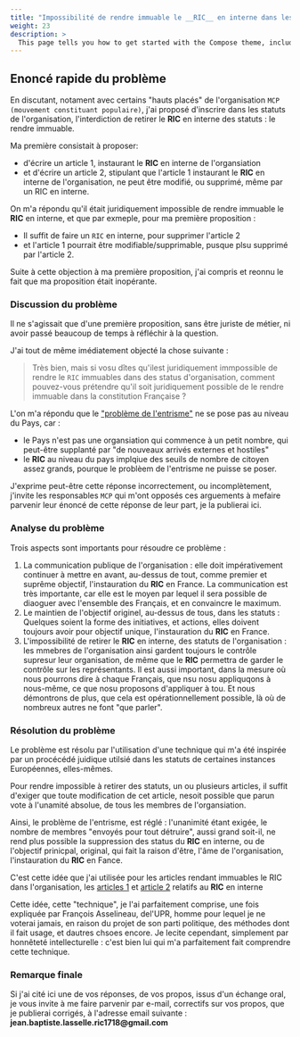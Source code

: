 ```yaml
---
title: "Impossibilité de rendre immuable le __RIC__ en interne dans les statuts"
weight: 23
description: >
  This page tells you how to get started with the Compose theme, including installation and basic configuration.
---
```


## Enoncé rapide du problème

En discutant, notament avec certains "hauts placés" de l'organisation `MCP (mouvement constituant populaire)`, j'ai proposé d'inscrire dans les statuts de l'organisation, l'interdiction de retirer le __RIC__ en interne des statuts : le rendre immuable.

Ma première consistait à proposer:
* d'écrire un article 1, instaurant le __RIC__ en interne de l'organsiation
* et d'écrire un article 2, stipulant que l'article 1 instaurant le __RIC__ en interne de l'organisation, ne peut être modifié, ou supprimé, même par un RIC en interne.

On m'a répondu qu'il était juridiquement impossible de rendre immuable le __RIC__ en interne, et que par exmeple, pour ma première proposition :
* Il suffit de faire un `RIC` en interne, pour supprimer l'article 2
* et l'article 1 pourrait être modifiable/supprimable, pusque plsu supprimé par l'article 2.

Suite à cette objection à ma première proposition, j'ai compris et reonnu le fait que ma proposition était inopérante.

### Discussion du problème

Il ne s'agissait que d'une première proposition, sans être juriste de métier, ni avoir passé beaucoup de temps à réfléchir à la question.

J'ai tout de même imédiatement objecté la chose suivante :

>
> Très bien, mais si vosu dîtes qu'ilest juridiquement immpossible de rendre le `RIC` immuables dans des status d'organisation, comment pouvez-vous prétendre qu'il soit juridiquement possible de le rendre immuable dans la constitution Française ?
>

L'on m'a répondu que le ["problème de l'entrisme"](/docs/problemes-a-resoudre/probleme1-entrisme/) ne se pose pas au niveau du Pays, car :
* le Pays n'est pas une organsiation qui commence à un petit nombre, qui peut-être supplanté par "de nouveaux arrivés externes et hostiles"
* le __RIC__ au niveau du pays implqiue des seuils de nombre de citoyen assez grands, pourque le problèem de l'entrisme ne puisse se poser.

J'exprime peut-être cette réponse incorrectement, ou incomplètement, j'invite les responsables `MCP` qui m'ont opposés ces arguements à mefaire parvenir leur énoncé de cette réponse de leur part, je la publierai ici.

### Analyse du problème

Trois aspects sont importants pour résoudre ce problème :
1. La communication publique de l'organisation : elle doit impérativement continuer à mettre en avant, au-dessus de tout, comme premier et suprême objectif, l'instauration du __RIC__ en France. La communication est très importante, car elle est le moyen par lequel il sera possible de diaoguer avec l'ensemble des Français, et en convaincre le maximum.
2. Le maintien de l'objectif originel, au-dessus de tous, dans les statuts : Quelques soient la forme des initiatives, et actions, elles doivent toujours avoir pour objectif unique, l'instauration du __RIC__ en France.
3. L'impossibilité de retirer le __RIC__ en interne, des statuts de l'organisation : les mmebres de l'organisation ainsi gardent toujours le contrôle supresur leur organisation, de même que le __RIC__ permettra de garder le contrôle sur les représentants. Il est aussi important, dans la mesure où nous pourrons dire à chaque Français, que nsu nosu appliquqons à nous-même, ce que nosu proposons d'appliquer à tou. Et nous démontrons de plus, que cela est opérationnellement possible, là où de nombreux autres ne font "que parler".

### Résolution du problème

Le problème est résolu par l'utilisation d'une technique qui m'a été inspirée par un procécédé juidique utilsié dans les statuts de certaines instances Européennes, elles-mêmes.

Pour rendre impossible à retirer des statuts, un ou plusieurs articles, il suffit d'exiger que toute modification de cet article, nesoit possible que parun vote à l'unamité absolue, de tous les membres de l'organsiation.

Ainsi, le problème de l'entrisme, est réglé : l'unanimité étant exigée, le nombre de membres "envoyés pour tout détruire", aussi grand soit-il, ne rend plus possible la suppression des status du __RIC__ en interne, ou de l'objectif prinicpal, original, qui fait la raison d'être, l'âme de l'organisation, l'instauration du __RIC__ en Fance.


C'est cette idée que j'ai utilisée pour les articles rendant immuables le RIC dans l'organisation, les [articles 1](ccc) et [article 2](ccc) relatifs au __RIC__ en interne

Cette idée, cette "technique", je l'ai parfaitement comprise, une fois expliquée par François Asselineau, del'UPR, homme pour lequel je ne voterai jamais, en raison du projet de son parti politique, des méthodes dont il fait usage, et dautres chsoes encore. Je lecite cependant, simplement par honnêteté intellecturelle : c'est bien lui qui m'a parfaitement fait comprendre cette technique.


### Remarque finale

Si j'ai cité ici une de vos réponses, de vos propos, issus d'un échange oral, je vous invite à me faire parvenir par e-mail, correctifs sur vos propos, que je publierai corrigés, à l'adresse email suivante : __jean.baptiste.lasselle.ric1718@gmail.com__
